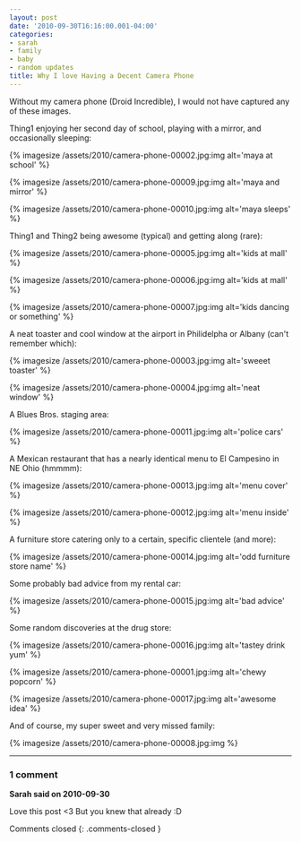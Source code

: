 ```yaml
---
layout: post
date: '2010-09-30T16:16:00.001-04:00'
categories:
- sarah
- family
- baby
- random updates
title: Why I love Having a Decent Camera Phone
---
```


Without my camera phone (Droid Incredible), I would not have captured any of these images.

Thing1 enjoying her second day of school, playing with a mirror, and occasionally sleeping:

{% imagesize /assets/2010/camera-phone-00002.jpg:img alt='maya at school' %}

{% imagesize /assets/2010/camera-phone-00009.jpg:img alt='maya and mirror' %}

{% imagesize /assets/2010/camera-phone-00010.jpg:img alt='maya sleeps' %}

Thing1 and Thing2 being awesome (typical) and getting along (rare):

{% imagesize /assets/2010/camera-phone-00005.jpg:img alt='kids at mall' %}

{% imagesize /assets/2010/camera-phone-00006.jpg:img alt='kids at mall' %}

{% imagesize /assets/2010/camera-phone-00007.jpg:img alt='kids dancing or something' %}

A neat toaster and cool window at the airport in Philidelpha or Albany (can't remember which):

{% imagesize /assets/2010/camera-phone-00003.jpg:img alt='sweeet toaster' %}

{% imagesize /assets/2010/camera-phone-00004.jpg:img alt='neat window' %}

A Blues Bros. staging area:

{% imagesize /assets/2010/camera-phone-00011.jpg:img alt='police cars' %}

A Mexican restaurant that has a nearly identical menu to El Campesino in NE Ohio (hmmmm):

{% imagesize /assets/2010/camera-phone-00013.jpg:img alt='menu cover' %}

{% imagesize /assets/2010/camera-phone-00012.jpg:img alt='menu inside' %}

A furniture store catering only to a certain, specific clientele (and more):

{% imagesize /assets/2010/camera-phone-00014.jpg:img alt='odd furniture store name' %}

Some probably bad advice from my rental car:

{% imagesize /assets/2010/camera-phone-00015.jpg:img alt='bad advice' %}

Some random discoveries at the drug store:

{% imagesize /assets/2010/camera-phone-00016.jpg:img alt='tastey drink yum' %}

{% imagesize /assets/2010/camera-phone-00001.jpg:img alt='chewy popcorn' %}

{% imagesize /assets/2010/camera-phone-00017.jpg:img alt='awesome idea' %}

And of course, my super sweet and very missed family:

{% imagesize /assets/2010/camera-phone-00008.jpg:img %}

---

### 1 comment

**Sarah said on 2010-09-30**

Love this post <3  But you knew that already :D

Comments closed
{: .comments-closed }